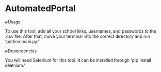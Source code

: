 # AutomatedPortal

#Usage

To use this tool, add all your school links, usernames, and passwords to the .csv file. After that, move your terminal into the correct directory and run 'python main.py.' 

#Dependencies

You will need Selenium for this tool. It can be installed through 'pip install selenium.'
